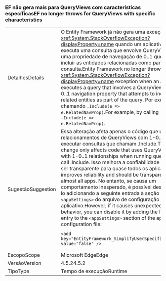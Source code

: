 ### <a name="ef-no-longer-throws-for-queryviews-with-specific-characteristics"></a><span data-ttu-id="9928b-101">EF não gera mais para QueryViews com características específicas</span><span class="sxs-lookup"><span data-stu-id="9928b-101">EF no longer throws for QueryViews with specific characteristics</span></span>

|   |   |
|---|---|
|<span data-ttu-id="9928b-102">Detalhes</span><span class="sxs-lookup"><span data-stu-id="9928b-102">Details</span></span>|<span data-ttu-id="9928b-103">O Entity Framework já não gera uma exceção <xref:System.StackOverflowException?displayProperty=name> quando um aplicativo executa uma consulta que envolve QueryView com uma propriedade de navegação de 0..1 que tenta incluir as entidades relacionadas como parte da consulta.</span><span class="sxs-lookup"><span data-stu-id="9928b-103">Entity Framework no longer throws a <xref:System.StackOverflowException?displayProperty=name> exception when an app executes a query that involves a QueryView with a 0..1 navigation property that attempts to include the related entities as part of the query.</span></span> <span data-ttu-id="9928b-104">Por exemplo, chamando <code>.Include(e =&gt; e.RelatedNavProp)</code>.</span><span class="sxs-lookup"><span data-stu-id="9928b-104">For example, by calling <code>.Include(e =&gt; e.RelatedNavProp)</code>.</span></span>|
|<span data-ttu-id="9928b-105">Sugestão</span><span class="sxs-lookup"><span data-stu-id="9928b-105">Suggestion</span></span>|<span data-ttu-id="9928b-106">Essa alteração afeta apenas o código que usa relacionamentos de QueryViews com 1-0..1 ao executar consultas que chamam .Include.</span><span class="sxs-lookup"><span data-stu-id="9928b-106">This change only affects code that uses QueryViews with 1-0..1 relationships when running queries that call .Include.</span></span> <span data-ttu-id="9928b-107">Isso melhora a confiabilidade e deve ser transparente para quase todos os aplicativos.</span><span class="sxs-lookup"><span data-stu-id="9928b-107">It improves reliability and should be transparent to almost all apps.</span></span> <span data-ttu-id="9928b-108">No entanto, se causa um comportamento inesperado, é possível desabilitá-lo adicionando a seguinte entrada à seção <code>&lt;appSettings&gt;</code> do arquivo de configuração do aplicativo:</span><span class="sxs-lookup"><span data-stu-id="9928b-108">However, if it causes unexpected behavior, you can disable it by adding the following entry to the <code>&lt;appSettings&gt;</code> section of the app's configuration file:</span></span><pre><code class="language-xml">&lt;add key=&quot;EntityFramework_SimplifyUserSpecifiedViews&quot; value=&quot;false&quot; /&gt;&#13;&#10;</code></pre>|
|<span data-ttu-id="9928b-109">Escopo</span><span class="sxs-lookup"><span data-stu-id="9928b-109">Scope</span></span>|<span data-ttu-id="9928b-110">Microsoft Edge</span><span class="sxs-lookup"><span data-stu-id="9928b-110">Edge</span></span>|
|<span data-ttu-id="9928b-111">Versão</span><span class="sxs-lookup"><span data-stu-id="9928b-111">Version</span></span>|<span data-ttu-id="9928b-112">4.5.2</span><span class="sxs-lookup"><span data-stu-id="9928b-112">4.5.2</span></span>|
|<span data-ttu-id="9928b-113">Tipo</span><span class="sxs-lookup"><span data-stu-id="9928b-113">Type</span></span>|<span data-ttu-id="9928b-114">Tempo de execução</span><span class="sxs-lookup"><span data-stu-id="9928b-114">Runtime</span></span>|

